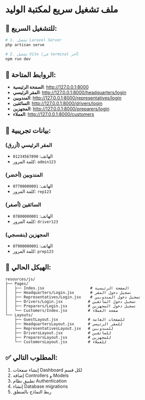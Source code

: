 # ملف تشغيل سريع لمكتبة الوليد

## 🚀 للتشغيل السريع:

```bash
# 1. تشغيل Laravel Server
php artisan serve

# 2. تشغيل Vite (في terminal آخر)
npm run dev
```

## 🔗 الروابط المتاحة:

- **الصفحة الرئيسية**: http://127.0.0.1:8000
- **المقر الرئيسي**: http://127.0.0.1:8000/headquarters/login
- **المندوبين**: http://127.0.0.1:8000/representatives/login  
- **السائقين**: http://127.0.0.1:8000/drivers/login
- **المجهزين**: http://127.0.0.1:8000/preparers/login
- **العملاء**: http://127.0.0.1:8000/customers

## 🔑 بيانات تجريبية:

### المقر الرئيسي (أزرق)
- الهاتف: `01234567890`
- كلمة المرور: `admin123`

### المندوبين (أخضر)
- الهاتف: `07700000001`
- كلمة المرور: `rep123`

### السائقين (أصفر)
- الهاتف: `07800000001`
- كلمة المرور: `driver123`

### المجهزين (بنفسجي)
- الهاتف: `07900000001`
- كلمة المرور: `prep123`

## 📂 الهيكل الحالي:

```
resources/js/
├── Pages/
│   ├── Index.jsx                    # الصفحة الرئيسية
│   ├── Headquarters/Login.jsx       # تسجيل دخول المقر
│   ├── Representatives/Login.jsx    # تسجيل دخول المندوبين
│   ├── Drivers/Login.jsx           # تسجيل دخول السائقين
│   ├── Preparers/Login.jsx         # تسجيل دخول المجهزين
│   └── Customers/Index.jsx         # صفحة العملاء
└── Layouts/
    ├── GuestLayout.jsx             # للصفحات العامة
    ├── HeadquartersLayout.jsx      # للمقر الرئيسي
    ├── RepresentativesLayout.jsx   # للمندوبين
    ├── DriversLayout.jsx           # للسائقين
    ├── PreparersLayout.jsx         # للمجهزين
    └── CustomersLayout.jsx         # للعملاء
```

## ✅ المطلوب التالي:

1. إنشاء صفحات Dashboard لكل قسم
2. إضافة Controllers و Models
3. تطبيق نظام Authentication
4. إنشاء Database migrations
5. ربط النماذج بالمنطق
